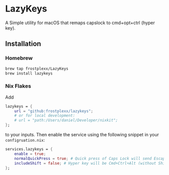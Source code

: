 # LazyKeys


A Simple utility for macOS that remaps capslock to cmd+opt+ctrl (hyper key).


## Installation

### Homebrew

```bash
brew tap frostplexx/LazyKeys
brew install lazykeys
```


### Nix Flakes

Add
```nix
lazykeys = {
    url = "github:frostplexx/lazykeys";
    # or for local development:
    # url = "path:/Users/daniel/Developer/nixkit";
};
```
to your inputs. Then enable the service using the following snippet in your `configruation.nix`:
```nix
services.lazykeys = {
    enable = true;
    normalQuickPress = true; # Quick press of Caps Lock will send Escape
    includeShift = false; # Hyper key will be Cmd+Ctrl+Alt (without Shift)
};
```
